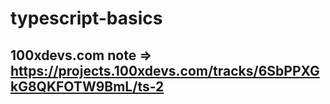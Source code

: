 # typescript-basics

## 100xdevs.com note => https://projects.100xdevs.com/tracks/6SbPPXGkG8QKFOTW9BmL/ts-2


